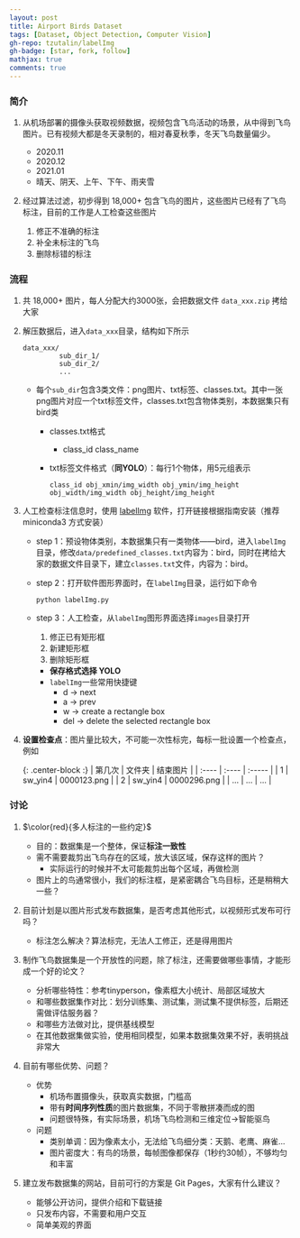 ```yaml
---
layout: post
title: Airport Birds Dataset
tags: [Dataset, Object Detection, Computer Vision]
gh-repo: tzutalin/labelImg
gh-badge: [star, fork, follow]
mathjax: true
comments: true
---
```


### 简介
1. 从机场部署的摄像头获取视频数据，视频包含飞鸟活动的场景，从中得到飞鸟图片。已有视频大都是冬天录制的，相对春夏秋季，冬天飞鸟数量偏少。
    - 2020.11
    - 2020.12
    - 2021.01
    * 晴天、阴天、上午、下午、雨夹雪

2. 经过算法过滤，初步得到 18,000+ 包含飞鸟的图片，这些图片已经有了飞鸟标注，目前的工作是人工检查这些图片
    1. 修正不准确的标注
    2. 补全未标注的飞鸟
    3. 删除标错的标注

### 流程
1. 共 18,000+ 图片，每人分配大约3000张，会把数据文件 `data_xxx.zip` 拷给大家

3. 解压数据后，进入`data_xxx`目录，结构如下所示
    ```
    data_xxx/
             sub_dir_1/
             sub_dir_2/
             ...
    ```
    * 每个`sub_dir`包含3类文件：png图片、txt标签、classes.txt。其中一张png图片对应一个txt标签文件，classes.txt包含物体类别，本数据集只有bird类
        - classes.txt格式
            * class_id class_name

        - txt标签文件格式（**同YOLO**）：每行1个物体，用5元组表示
            ```
            class_id obj_xmin/img_width obj_ymin/img_height obj_width/img_width obj_height/img_height
            ```

1. 人工检查标注信息时，使用 [labelImg](https://github.com/tzutalin/labelImg) 软件，打开链接根据指南安装（推荐 miniconda3 方式安装）
    * step 1：预设物体类别，本数据集只有一类物体——bird，进入`labelImg`目录，修改`data/predefined_classes.txt`内容为：bird，同时在拷给大家的数据文件目录下，建立`classes.txt`文件，内容为：bird。
    * step 2：打开软件图形界面时，在`labelImg`目录，运行如下命令
        ```
        python labelImg.py
        ```
    * step 3：人工检查，从`labelImg`图形界面选择`images`目录打开
        1. 修正已有矩形框
        2. 新建矩形框
        3. 删除矩形框
        
        - **保存格式选择 YOLO**
        - `labelImg`一些常用快捷键
            * d $\rightarrow$ next
            * a $\rightarrow$ prev
            * w $\rightarrow$ create a rectangle box
            * del $\rightarrow$ delete the selected rectangle box

1. **设置检查点**：图片量比较大，不可能一次性标完，每标一批设置一个检查点，例如

    {: .center-block :}
    | 第几次 | 文件夹 | 结束图片 |
    | :---- | :---- | :----- |
    | 1 | sw_yin4 | 0000123.png |
    | 2 | sw_yin4 | 0000296.png |
    | ... | ... | ... |

### 讨论
1. $\color{red}{多人标注的一些约定}$
    - 目的：数据集是一个整体，保证**标注一致性**
    - 需不需要裁剪出飞鸟存在的区域，放大该区域，保存这样的图片？
        - 实际运行的时候并不太可能裁剪出每个区域，再做检测
    * 图片上的鸟通常很小，我们的标注框，是紧密耦合飞鸟目标，还是稍稍大一些？

4. 目前计划是以图片形式发布数据集，是否考虑其他形式，以视频形式发布可行吗？
    - 标注怎么解决？算法标完，无法人工修正，还是得用图片

1. 制作飞鸟数据集是一个开放性的问题，除了标注，还需要做哪些事情，才能形成一个好的论文？
    - 分析哪些特性：参考tinyperson，像素框大小统计、局部区域放大
    - 和哪些数据集作对比：划分训练集、测试集，测试集不提供标签，后期还需做评估服务器？
    - 和哪些方法做对比，提供基线模型
    - 在其他数据集做实验，使用相同模型，如果本数据集效果不好，表明挑战非常大

2. 目前有哪些优势、问题？
    * 优势
        - 机场布置摄像头，获取真实数据，门槛高
        - 带有**时间序列性质**的图片数据集，不同于零散拼凑而成的图
        - 问题很特殊，有实际场景，机场飞鸟检测和三维定位$\rightarrow$智能驱鸟
    * 问题
        - 类别单调：因为像素太小，无法给飞鸟细分类：天鹅、老鹰、麻雀...
        - 图片密度大：有鸟的场景，每帧图像都保存（1秒约30帧），不够均匀和丰富

2. 建立发布数据集的网站，目前可行的方案是 Git Pages，大家有什么建议？
    - 能够公开访问，提供介绍和下载链接
    - 只发布内容，不需要和用户交互
    - 简单美观的界面
